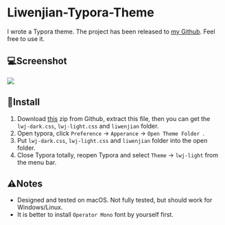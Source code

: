 # Liwenjian-Typora-Theme

I wrote a Typora theme. The project has been released to [my Github](https://github.com/Li-Jesse-Jiaze/Liwenjian-Typora-Theme). Feel free to use it.

## 💻Screenshot

![](https://s2.loli.net/2021/12/08/aXAh1WJjen4YxqP.png)

## 🔨Install

1.  Download [this](https://github.com/Li-Jesse-Jiaze/Liwenjian-Typora-Theme/releases/tag/0.1.0) zip from Github, extract this file, then you can get the `lwj-dark.css`,  `lwj-light.css`  and   `liwenjian` folder.
2.  Open typora, click `Preference` → `Apperance` → `Open Theme Folder `.
3.  Put `lwj-dark.css`,  `lwj-light.css`  and   `liwenjian` folder into the open folder.
4.  Close Typora totally, reopen Typora and select `Theme` → `lwj-light` from the menu bar.

## ⚠️Notes

-   Designed and tested on macOS. Not fully tested, but should work for Windows/Linux.
-   It is better to install `Operator Mono` font by yourself first.
